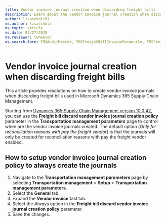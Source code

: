 ```yaml
---
title: Vendor invoice journal creation when discarding freight bills
description: Learn about the vendor invoice journal creation when discarding freight bills.
author: lisascholz91
ms.author: lisascholz
ms.topic: article
ms.date: 02/27/2025
ms.reviewer: twheeloc
ms.search.form: TMSAuditMaster, TMSFreightBillInvoiceReconcile, TMSFreightBillSummary, TMSFreightBillType, TMSFreightMatchReason, TMSFBDetailReconcile, TMSInvoiceTable,TMSInvoiceLineReconcile,TMSReconcileInvoice, TMSFreightBillDetail, TMSFreightBillTypeAssignment, TMSRejectInvoiceLine, TMSMiscellaneousCharge
---
```


# Vendor invoice journal creation when discarding freight bills

This article provides resolutions on how to create vendor invoice journals when discarding freight bills used in Microsoft Dynamics 365 Supply Chain Management.

Starting from [Dynamics 365 Supply Chain Management version 10.0.42](/dynamics365/supply-chain/get-started/whats-new-scm-10-0-42), you can use the **Freight bill discard vendor invoice journal creation policy** parameter in the **Transportation management parameters** page to control when are the vendor invoice journals created. The default option (*Only for reconciliation reasons with pay the freight vendor*) is that the journals will only be created for reconciliation reasons with pay the freight vendor enabled.

## How to setup vendor invoice journal creation policy to always create the journals

1. Navigate to the **Transportation management parameters** page by selecting **Transportation management** > **Setup** > **Transportation management parameters**.
1. Select the **General** tab.
1. Expand the **Vendor invoice** fast tab.
1. Select the *Always* option in the **Freight bill discard vendor invoice journal creation policy** parameter.
1. Save the changes.